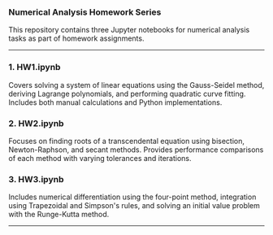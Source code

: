 ### Numerical Analysis Homework Series

This repository contains three Jupyter notebooks for numerical analysis tasks as part of homework assignments.

---

### **1. HW1.ipynb**
Covers solving a system of linear equations using the Gauss-Seidel method, deriving Lagrange polynomials, and performing quadratic curve fitting. Includes both manual calculations and Python implementations.

### **2. HW2.ipynb**
Focuses on finding roots of a transcendental equation using bisection, Newton-Raphson, and secant methods. Provides performance comparisons of each method with varying tolerances and iterations.

### **3. HW3.ipynb**
Includes numerical differentiation using the four-point method, integration using Trapezoidal and Simpson's rules, and solving an initial value problem with the Runge-Kutta method.

---
